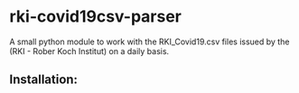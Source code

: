 # rki-covid19csv-parser
A small python module to work with the RKI_Covid19.csv files issued by the (RKI - Rober Koch Institut) on a daily basis.

## Installation:
```pip install rki-covid19csv-parser´´´
